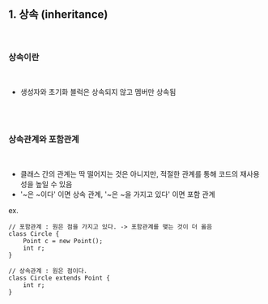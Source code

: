 ## **1\. 상속 (inheritance)**
</br>

### **상속이란**
</br>

-   생성자와 초기화 블럭은 상속되지 않고 멤버만 상속됨
</br>
</br>

### **상속관계와 포함관계**
</br>

-   클래스 간의 관계는 딱 떨어지는 것은 아니지만, 적절한 관계를 통해 코드의 재사용성을 높일 수 있음
-   '~은 ~이다' 이면 상속 관계, '~은 ~을 가지고 있다' 이면 포함 관계

ex.

```
// 포함관계 : 원은 점을 가지고 있다. -> 포함관계를 맺는 것이 더 옳음
class Circle {
    Point c = new Point();
    int r;
}

// 상속관계 : 원은 점이다.
class Circle extends Point {
    int r;
}
```